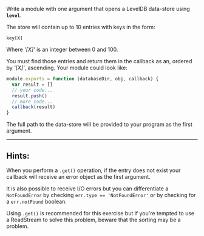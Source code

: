 Write a module with one argument that opens a LevelDB data-store using
**`level`**.

The store will contain up to 10 entries with keys in the form:

    key[X]

Where _'[X]'_ is an integer between 0 and 100.

You must find those entries and return them in the callback as an, ordered
by _'[X]'_, ascending. Your module could look like:

```javascript
module.exports = function (databaseDir, obj, callback) {
  var result = []
  // your code...
  result.push()
  // more code...
  callback(result)
}
```

The full path to the data-store will be provided to your program as
the first argument.

---

## Hints:

When you perform a `.get()` operation, if the entry does not exist
your callback will receive an error object as the first argument.

It is also possible to receive I/O errors but you can differentiate
a `NotFoundError` by checking `err.type == 'NotFoundError'` or by
checking for a `err.notFound` boolean.

Using `.get()` is recommended for this exercise but if you're tempted
to use a ReadStream to solve this problem, beware that the sorting
may be a problem.
